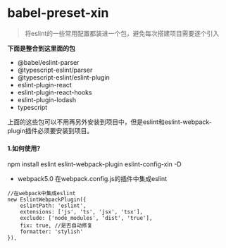 # babel-preset-xin
>   将eslint的一些常用配置都装进一个包，避免每次搭建项目需要逐个引入

**下面是整合到这里面的包**

*   @babel/eslint-parser
*   @typescript-eslint/parser
*   @typescript-eslint/eslint-plugin
*   eslint-plugin-react
*   eslint-plugin-react-hooks
*   eslint-plugin-lodash
*   typescript

上面的这些包可以不用再另外安装到项目中，但是eslint和eslint-webpack-plugin插件必须要安装到项目。

#### 1.如何使用?
npm install eslint eslint-webpack-plugin eslint-config-xin -D

-   webpack5.0
    在webpack.config.js的插件中集成eslint
```
//在webpack中集成eslint
new EslintWebpackPlugin({
    eslintPath: 'eslint',
    extensions: ['js', 'ts', 'jsx', 'tsx'],
    exclude: ['node_modules', 'dist', 'true'],
    fix: true, //是否自动修复
    formatter: 'stylish'
}),
```
